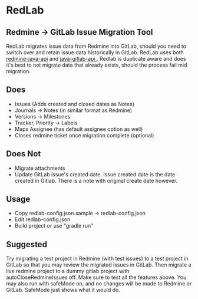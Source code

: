 # RedLab

## Redmine -> GitLab Issue Migration Tool

RedLab migrates issue data from Redmine into GitLab, should you need to switch over and retain issue data historically in GitLab. RedLab uses both [redmine-java-api](https://github.com/taskadapter/redmine-java-api) and [java-gitlab-api
](https://github.com/timols/java-gitlab-api). Redlab is duplicate aware and does it's best to not migrate data that already exists, should the process fail mid migration.

## Does
* Issues (Adds created and closed dates as Notes)
* Journals -> Notes (in similar format as Redmine)
* Versions -> Milestones
* Tracker, Priority -> Labels
* Maps Assignee (has default assignee option as well)
* Closes redmine ticket once migration complete (optional)

## Does Not
* Migrate attachments
* Update GitLab issue's created date. Issue created date is the date created in Gitlab. There is a note with original create date however.

## Usage
* Copy redlab-config.json.sample -> redlab-config.json
* Edit redlab-config.json
* Build project or use "gradle run"

## Suggested
Try migrating a test project in Redmine (with test issues) to a test project in GitLab so that you may review the migrated issues in GitLab. Then migrate a live redmine project to a dummy gitlab project with autoCloseRedmineIssues off. Make sure to test all the features above. You may also run with safeMode on, and no changes will be made to Redmine or GitLab. SafeMode just shows what it would do.
 
